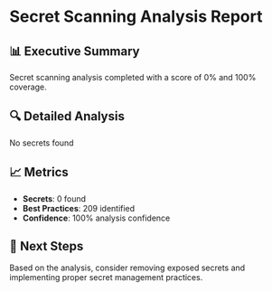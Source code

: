# Secret Scanning Analysis Report

## 📊 Executive Summary
Secret scanning analysis completed with a score of 0% and 100% coverage.

## 🔍 Detailed Analysis
No secrets found

## 📈 Metrics
- **Secrets**: 0 found
- **Best Practices**: 209 identified
- **Confidence**: 100% analysis confidence

## 🎯 Next Steps
Based on the analysis, consider removing exposed secrets and implementing proper secret management practices.
